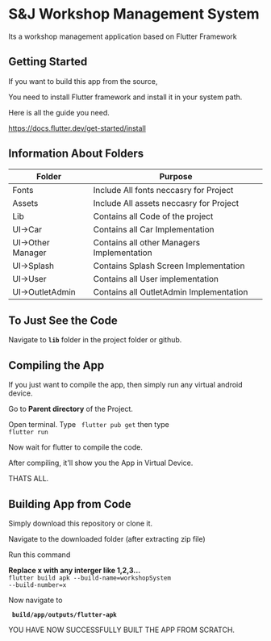 
#  S&J Workshop Management System

Its a workshop management application based on Flutter Framework

## Getting Started

If you want to build this app from the source,

You need to install Flutter framework and install it in your system path.

Here is all the guide you need. <br/>

https://docs.flutter.dev/get-started/install

## Information About Folders
|Folder| Purpose |
|--|--|
|Fonts  | Include All fonts neccasry for Project |
|Assets  | Include All assets neccasry for Project |
| Lib | Contains all Code of the project |
| UI->Car | Contains all Car Implementation|
| UI->Other Manager | Contains all other Managers Implementation|
| UI->Splash | Contains Splash Screen Implementation|
| UI->User | Contains all User implementation|
| UI->OutletAdmin | Contains all OutletAdmin Implementation|

 ## To Just See the Code
Navigate to <code>**lib**</code> folder in the project folder or github.

## Compiling the App

If you just want to compile the app, then simply run any virtual android device.

Go to **Parent directory** of the Project.

Open terminal. 
Type <code> flutter pub get</code>
then type <code> flutter run </code>

Now wait for flutter to compile the code.

After compiling, it'll show you the App in Virtual Device.

THATS ALL.

## Building App from Code

Simply download this repository or clone it.

Navigate to the downloaded folder (after extracting zip file) <br/>

Run this command <br/>

**Replace x with any interger like 1,2,3...** <br>
<code>flutter build apk --build-name=workshopSystem --build-number=x</code>

Now navigate to <br/>

<code> **build/app/outputs/flutter-apk** </code>

YOU HAVE NOW SUCCESSFULLY BUILT THE APP FROM SCRATCH.
